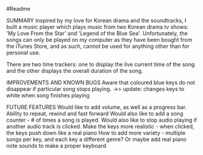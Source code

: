 #Readme

SUMMARY
Inspired by my love for Korean drama and the soundtracks, I built a music player which plays music from two Korean drama tv shows: 'My Love From the Star' and 'Legend of the Blue Sea'. Unfortunately, the songs can only be played on my computer as they have been bought from the iTunes Store, and as such, cannot be used for anything other than for personal use.

There are two time trackers: one to display the live current time of the song and the other displays the overall duration of the song.

IMPROVEMENTS AND KNOWN BUGS
Aware that coloured blue keys do not disappear if particular song stops playing.
    ->> update: changes keys to white when song finishes playing


FUTURE FEATURES
Would like to add volume, as well as a progress bar.
Ability to repeat, rewind and fast forward
Would also like to add a song counter - # of times a song is played.
Would also like to stop audio playing if another audio track is clicked.
Make the keys more realistic - when clicked, the keys push down like a real piano
How to add more variety - multiple songs per key, and each key a different genre?
Or maybe add real piano note sounds to make a proper keyboard
